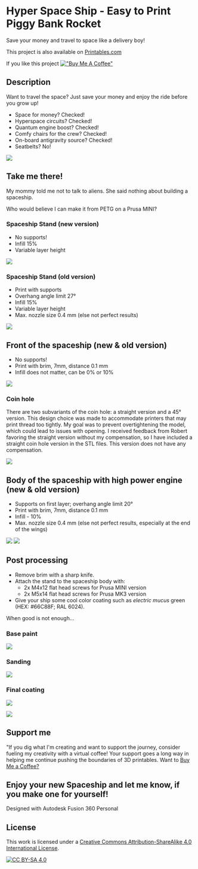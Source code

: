 # Hyper Space Ship - Easy to Print Piggy Bank Rocket
Save your money and travel to space like a delivery boy!

This project is also available on [Printables.com](https://www.printables.com/model/654736-hyper-space-ship-easy-to-print-piggy-bank-rocket-f)

If you like this project
[!["Buy Me A Coffee"](https://www.buymeacoffee.com/assets/img/custom_images/orange_img.png)](https://www.buymeacoffee.com/jakubkriz)


## Description
Want to travel the space? Just save your money and enjoy the ride before you grow up!

-   Space for money? Checked!
-   Hyperspace circuits? Checked!
-   Quantum engine boost? Checked!
-   Comfy chairs for the crew? Checked!
-   On-board antigravity source? Checked!
-   Seatbelts? No!

![](https://github.com/ceskytunak/3dprint/blob/main/spaceship/assets/spaceship_model_diassembled.jpg)

## Take me there!

My mommy told me not to talk to aliens. She said nothing about building a spaceship.

Who would believe I can make it from PETG on a Prusa MINI? 

### Spaceship Stand (new version)

-   No supports!
-   Infill 15%
-   Variable layer height

![](https://github.com/ceskytunak/3dprint/blob/main/spaceship/assets/spaceship_slicer_stand_v2.png)

### Spaceship Stand (old version)

-   Print with supports
-   Overhang angle limit 27°
-   Infill 15%
-   Variable layer height
-   Max. nozzle size 0.4 mm (else not perfect results)

![](https://github.com/ceskytunak/3dprint/blob/main/spaceship/assets/spaceship_slicer_stand_v1.png)

## Front of the spaceship (new & old version)

-   No supports!
-   Print with brim, 7mm, distance 0.1 mm
-   Infill does not matter, can be 0% or 10%

![](https://github.com/ceskytunak/3dprint/blob/main/spaceship/assets/spaceship_slicer_front.png)

### Coin hole

There are two subvariants of the coin hole: a straight version and a 45° version. This design choice was made to accommodate printers that may print thread too tightly. My goal was to prevent overtightening the model, which could lead to issues with opening. I received feedback from Robert favoring the straight version without my compensation, so I have included a straight coin hole version in the STL files. This version does not have any compensation.

![](https://github.com/ceskytunak/3dprint/blob/main/spaceship/assets/spaceship_slicer_tops.png)

## Body of the spaceship with high power engine (new & old version)

-   Supports on first layer; overhang angle limit 20° 
-   Print with brim, 7mm, distance 0.1 mm
-   Infill - 10%
-   Max. nozzle size 0.4 mm (else not perfect results, especially at the end of the wings)

![](https://github.com/ceskytunak/3dprint/blob/main/spaceship/assets/spaceship_slicer_front_bottom.png)
![](https://github.com/ceskytunak/3dprint/blob/main/spaceship/assets/spaceship_slicer_body.png)

## Post processing

-   Remove brim with a sharp knife.
-   Attach the stand to the spaceship body with:
    -   2x M4x12 flat head screws for Prusa MINI version
    -   2x M5x14 flat head screws for Prusa MK3 version
-   Give your ship some cool color coating such as *electric mucus* green (HEX: #66C88F; RAL 6024).

When good is not enough...

### Base paint

![](https://github.com/ceskytunak/3dprint/blob/main/spaceship/assets/spaceship_model_basepaint.jpg)

### Sanding

![](https://github.com/ceskytunak/3dprint/blob/main/spaceship/assets/spaceship_model_sanding.jpg)

### Final coating

![](https://github.com/ceskytunak/3dprint/blob/main/spaceship/assets/spaceship_model_painfirst.jpg)

![](https://github.com/ceskytunak/3dprint/blob/main/spaceship/assets/spaceship_model_paintlast.jpg)

## Support me

"If you dig what I'm creating and want to support the journey, consider fueling my creativity with a virtual coffee! Your support goes a long way in helping me continue pushing the boundaries of 3D printables. Want to [Buy Me a Coffee?](https://www.buymeacoffee.com/jakubkriz)

## Enjoy your new Spaceship and let me know, if you make one for yourself!

Designed with Autodesk Fusion 360 Personal

## License

This work is licensed under a
[Creative Commons Attribution-ShareAlike 4.0 International License][cc-by-sa].

[![CC BY-SA 4.0][cc-by-sa-image]][cc-by-sa]

[cc-by-sa]: http://creativecommons.org/licenses/by-sa/4.0/
[cc-by-sa-image]: https://licensebuttons.net/l/by-sa/4.0/88x31.png
[cc-by-sa-shield]: https://img.shields.io/badge/License-CC%20BY--SA%204.0-lightgrey.svg